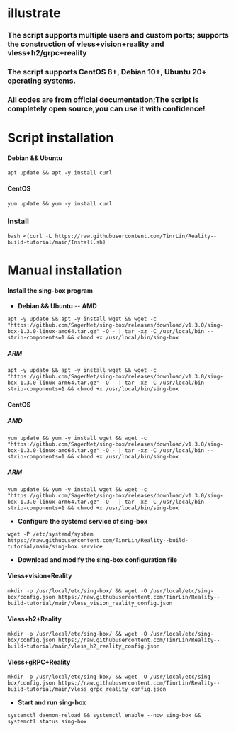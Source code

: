 # **illustrate**
### The script supports multiple users and custom ports; supports the construction of vless+vision+reality and vless+h2/grpc+reality
### The script supports CentOS 8+, Debian 10+, Ubuntu 20+ operating systems.
### All codes are from official documentation;The script is completely open source,you can use it with confidence!
# **Script installation**
#### Debian && Ubuntu
```
apt update && apt -y install curl
```
#### CentOS
```
yum update && yum -y install curl
```
### Install
```
bash <(curl -L https://raw.githubusercontent.com/TinrLin/Reality--build-tutorial/main/Install.sh)
```
# **Manual installation**
#### Install the sing-box program
- **Debian && Ubuntu**
-- **AMD**
```
apt -y update && apt -y install wget && wget -c "https://github.com/SagerNet/sing-box/releases/download/v1.3.0/sing-box-1.3.0-linux-amd64.tar.gz" -O - | tar -xz -C /usr/local/bin --strip-components=1 && chmod +x /usr/local/bin/sing-box
```
##### ARM
```
apt -y update && apt -y install wget && wget -c "https://github.com/SagerNet/sing-box/releases/download/v1.3.0/sing-box-1.3.0-linux-arm64.tar.gz" -O - | tar -xz -C /usr/local/bin --strip-components=1 && chmod +x /usr/local/bin/sing-box
```
#### CentOS
##### AMD
```
yum update && yum -y install wget && wget -c "https://github.com/SagerNet/sing-box/releases/download/v1.3.0/sing-box-1.3.0-linux-amd64.tar.gz" -O - | tar -xz -C /usr/local/bin --strip-components=1 && chmod +x /usr/local/bin/sing-box
```
##### ARM
```
yum update && yum -y install wget && wget -c "https://github.com/SagerNet/sing-box/releases/download/v1.3.0/sing-box-1.3.0-linux-arm64.tar.gz" -O - | tar -xz -C /usr/local/bin --strip-components=1 && chmod +x /usr/local/bin/sing-box
```
- **Configure the systemd service of sing-box**
```
wget -P /etc/systemd/system https://raw.githubusercontent.com/TinrLin/Reality--build-tutorial/main/sing-box.service
```
- **Download and modify the sing-box configuration file**
#### Vless+vision+Reality
```
mkdir -p /usr/local/etc/sing-box/ && wget -O /usr/local/etc/sing-box/config.json https://raw.githubusercontent.com/TinrLin/Reality--build-tutorial/main/vless_vision_reality_config.json
```
#### Vless+h2+Reality
```
mkdir -p /usr/local/etc/sing-box/ && wget -O /usr/local/etc/sing-box/config.json https://raw.githubusercontent.com/TinrLin/Reality--build-tutorial/main/vless_h2_reality_config.json
```
#### Vless+gRPC+Reality
```
mkdir -p /usr/local/etc/sing-box/ && wget -O /usr/local/etc/sing-box/config.json https://raw.githubusercontent.com/TinrLin/Reality--build-tutorial/main/vless_grpc_reality_config.json
```
- **Start and run sing-box**
```
systemctl daemon-reload && systemctl enable --now sing-box && systemctl status sing-box
```

